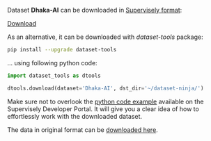 Dataset **Dhaka-AI** can be downloaded in [Supervisely format](https://developer.supervisely.com/api-references/supervisely-annotation-json-format):

 [Download](https://assets.supervisely.com/remote/eyJsaW5rIjogInMzOi8vc3VwZXJ2aXNlbHktZGF0YXNldHMvMjQzMl9EaGFrYS1BSS9kaGFrYS1haS1EYXRhc2V0TmluamEudGFyIiwgInNpZyI6ICIrYXBZSVk5TXdOWlA1MG1ZdE5DemFYSXRJWEYvdVgvRUNQdWRBRnJjNkVrPSJ9?response-content-disposition=attachment%3B%20filename%3D%22dhaka-ai-DatasetNinja.tar%22)

As an alternative, it can be downloaded with *dataset-tools* package:
``` bash
pip install --upgrade dataset-tools
```

... using following python code:
``` python
import dataset_tools as dtools

dtools.download(dataset='Dhaka-AI', dst_dir='~/dataset-ninja/')
```
Make sure not to overlook the [python code example](https://developer.supervisely.com/getting-started/python-sdk-tutorials/iterate-over-a-local-project) available on the Supervisely Developer Portal. It will give you a clear idea of how to effortlessly work with the downloaded dataset.

The data in original format can be [downloaded here](https://www.kaggle.com/datasets/rifat963/dhakaai-dhaka-based-traffic-detection-dataset/download?datasetVersionNumber=2).